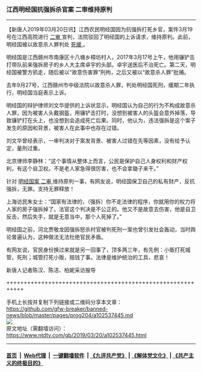 ### 江西明经国抗强拆杀官案 二审维持原判
------------------------

<div class="post_content" itemprop="articleBody">
 <p>
  【新唐人2019年03月20日讯】江西农民明经国因为抗强拆打死乡官，案件3月19号在江西高院进行
  <a href="https://www.ntdtv.com/gb/二审.htm">
   二审
  </a>
  宣判，法院驳回了明经国的上诉请求，维持原判。此前，明经国被以故意杀人罪判处
  <a href="https://www.ntdtv.com/gb/死缓.htm">
   死缓
  </a>
  。
 </p>
 <p>
  明经国是江西赣州市南康区十八塘乡樟坊村人，2017年3月17号上午，他用镰铲击打带队前来强拆房子的乡人大主席卓宇的头部。卓宇送医后不治死亡。第二天，明经国被警方抓走，随后被以“故意伤害罪”刑拘，之后又被以“故意杀人罪”批捕。
 </p>
 <p>
  去年9月27号，江西赣州市中级法院以故意杀人罪，判处明经国死刑，缓期二年执行，明经国当庭表示上诉。
 </p>
 <p>
  明经国的辩护律师刘文华提供的上诉状显示，明经国认为自己的行为不构成故意杀人罪，因为被害人头戴钢盔，用镰铲击打时，没想到被害人的头盔会意外掉落，导致镰铲打在头上，也没想到会造成死亡后果。同时，他认为，违法强拆是这个案子发生的原因和背景，被害人在此事中也存在过错。
 </p>
 <p>
  刘文华曾经表示，一审判决对于案发背景、被害人过错在先等因素，没有给予认定，量刑过重。
 </p>
 <p>
  北京律师李静林：“这个事情从整体上而言，公民是保护自己人身权利和财产权利，有这个自卫权。不是老人家急得很厉害，也不会拿锄子来干。”
 </p>
 <p>
  针对
  <a href="https://www.ntdtv.com/gb/明经国案.htm">
   明经国案
  </a>
  <a href="https://www.ntdtv.com/gb/二审.htm">
   二审
  </a>
  维持原判一事，有网友说，明经国保卫自己的私有财产，反抗强拆，无罪。支持无罪释放！
 </p>
 <p>
  上海访民朱女士：“国家有法律的，（强拆）你不走法律的程序，你就用你的权力将人家的房子强拆掉了。法官这个判决是不公正的。他又不是故意去伤害，他是自卫反击，然后失手，就是无意当中，那个人死掉了。”
 </p>
 <p>
  明经国之前，河北贾敬龙因强拆怒杀村官被判死刑一案也曾引发社会轰动，当时舆论普遍认为，这种做法无法杜绝官民矛盾。
 </p>
 <p>
  有网友说，官民身份换过来就是另一回事了，顶多两三年，有先例：小贩打死城管，死刑；城管打死小贩，赔钱了事。法律是维护统治的工具，悲哀！
 </p>
 <p>
  新唐人记者陈汉、陈洁、柏妮采访报导
 </p>
 <div class="single_ad">
 </div>
</div>

+++++++++++++++++++++++++++++++++++++++++++++++++++++++++++<br/><br/>
手机上长按并复制下列链接或二维码分享本文章：<br/>
https://github.com/gfw-breaker/banned-news/blob/master/pages/prog204/a102537445.md <br/>
<a href='https://github.com/gfw-breaker/banned-news/blob/master/pages/prog204/a102537445.md'><img src='https://github.com/gfw-breaker/banned-news/blob/master/pages/prog204/a102537445.md.png'/></a> <br/>
原文地址（需翻墙访问）：https://www.ntdtv.com/gb/2019/03/20/a102537445.html


------------------------
#### [首页](https://github.com/gfw-breaker/banned-news/blob/master/README.md) &nbsp;|&nbsp; [Web代理](https://github.com/labour-camp/helloworld) &nbsp;|&nbsp; [一键翻墙软件](https://github.com/gfw-breaker/nogfw/blob/master/README.md) &nbsp;| [《九评共产党》](https://github.com/gfw-breaker/9ping.md/blob/master/README.md#九评之一评共产党是什么) | [《解体党文化》](https://github.com/gfw-breaker/jtdwh.md/blob/master/README.md) | [《共产主义的终极目的》](https://github.com/gfw-breaker/gczydzjmd.md/blob/master/README.md)

